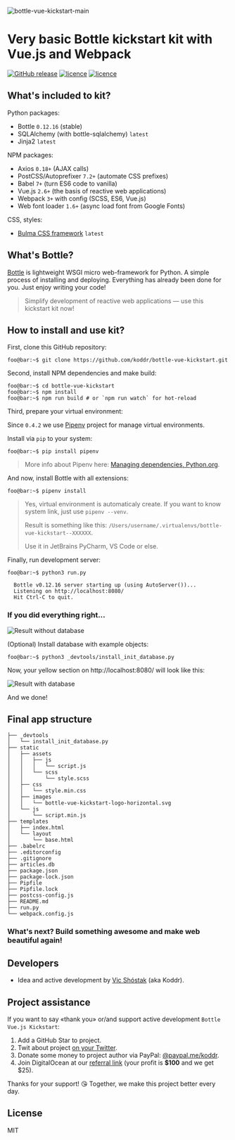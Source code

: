 ![bottle-vue-kickstart-main](https://cloud.githubusercontent.com/assets/11155743/24041455/9fbd99ec-0b1e-11e7-9ba0-a429a28591b0.jpg)

# Very basic Bottle kickstart kit with Vue.js and Webpack

[![GitHub release](https://img.shields.io/badge/version-0.5.3-brightgreen.svg?style=flat-square)](https://github.com/koddr/bottle-vue-kickstart) [![licence](https://img.shields.io/badge/Python-2.7_or_3.4+-red.svg?style=flat-square)](https://www.python.org/downloads/) [![licence](https://img.shields.io/badge/licence-MIT-blue.svg?style=flat-square)](https://github.com/koddr/bottle-vue-kickstart/blob/master/LICENSE.md)

## What's included to kit?

Python packages:

* Bottle `0.12.16` (stable)
* SQLAlchemy (with bottle-sqlalchemy) `latest`
* Jinja2 `latest`

NPM packages:

* Axios `0.18+` (AJAX calls)
* PostCSS/Autoprefixer `7.2+` (automate CSS prefixes)
* Babel `7+` (turn ES6 code to vanilla)
* Vue.js `2.6+` (the basis of reactive web applications)
* Webpack `3+` with config (SCSS, ES6, Vue.js)
* Web font loader `1.6+` (async load font from Google Fonts)

CSS, styles:

* [Bulma CSS framework](https://github.com/jgthms/bulma) `latest`

## What's Bottle?

[Bottle](http://bottlepy.org/) is lightweight WSGI micro web-framework for Python. A simple process of installing and deploying. Everything has already been done for you. Just enjoy writing your code!

> Simplify development of reactive web applications — use this kickstart kit now!

## How to install and use kit?

First, clone this GitHub repository:

```console
foo@bar:~$ git clone https://github.com/koddr/bottle-vue-kickstart.git
```

Second, install NPM dependencies and make build:

```console
foo@bar:~$ cd bottle-vue-kickstart
foo@bar:~$ npm install
foo@bar:~$ npm run build # or `npm run watch` for hot-reload
```

Third, prepare your virtual environment:

Since `0.4.2` we use [Pipenv](https://github.com/pypa/pipenv) project for manage virtual environments. 

Install via `pip` to your system:

```console
foo@bar:~$ pip install pipenv
```

> More info about Pipenv here: [Managing dependencies, Python.org](https://packaging.python.org/tutorials/managing-dependencies/#managing-dependencies).

And now, install Bottle with all extensions: 

```console
foo@bar:~$ pipenv install
```

> Yes, virtual environment is automaticaly create. If you want to know system link, just use `pipenv --venv`.
>
> Result is something like this: `/Users/username/.virtualenvs/bottle-vue-kickstart--XXXXXX`.
>
> Use it in JetBrains PyCharm, VS Code or else.

Finally, run development server:

```console
foo@bar:~$ python3 run.py

  Bottle v0.12.16 server starting up (using AutoServer())...
  Listening on http://localhost:8080/
  Hit Ctrl-C to quit.
```

### If you did everything right...

![Result without database](https://cloud.githubusercontent.com/assets/11155743/24055182/24a5a04c-0b50-11e7-89a6-8f5d85c98e08.png)

(Optional) Install database with example objects:

```console
foo@bar:~$ python3 _devtools/install_init_database.py
```

Now, your yellow section on http://localhost:8080/ will look like this:

![Result with database](https://cloud.githubusercontent.com/assets/11155743/24043867/cf79c344-0b29-11e7-8066-8ebd83e68acb.png)

And we done!

## Final app structure

```console
├── _devtools
│   └── install_init_database.py
├── static
│   ├── assets
│   │   ├── js
│   │   │   └── script.js
│   │   └── scss
│   │       └── style.scss
│   ├── css
│   │   └── style.min.css
│   ├── images
│   │   └── bottle-vue-kickstart-logo-horizontal.svg
│   └── js
│       └── script.min.js
├── templates
│   ├── index.html
│   └── layout
│       └── base.html
├── .babelrc
├── .editorconfig
├── .gitignore
├── articles.db
├── package.json
├── package-lock.json
├── Pipfile
├── Pipfile.lock
├── postcss-config.js
├── README.md
├── run.py
└── webpack.config.js
```

### What's next? Build something awesome and make web beautiful again!

## Developers

- Idea and active development by [Vic Shóstak](https://github.com/koddr) (aka Koddr).

## Project assistance

If you want to say «thank you» or/and support active development `Bottle Vue.js Kickstart`:

1. Add a GitHub Star to project.
2. Twit about project [on your Twitter](https://twitter.com/intent/tweet?text=I%20found%20cool%20starter%20pack%20with%20%23Python%20%40bottlepy%20and%20%23JavaScript%20%40vuejs%20%F0%9F%91%8D%20Also%2C%20include%20configured%3A%20%40webpack%2C%20%23axios%2C%20%40Autoprefixer%20and%20%40babeljs%20%F0%9F%8E%89&url=https%3A%2F%2Fgithub.com%2Fkoddr%2Fbottle-vue-kickstart).
3. Donate some money to project author via PayPal: [@paypal.me/koddr](https://paypal.me/koddr?locale.x=en_EN).
4. Join DigitalOcean at our [referral link](https://m.do.co/c/b41859fa9b6e) (your profit is **$100** and we get $25).

Thanks for your support! 😘 Together, we make this project better every day.

## License

MIT
